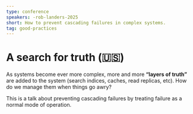 ```yaml
---
type: conference
speakers: -rob-landers-2025
short: How to prevent cascading failures in complex systems.
tag: good-practices
---
```


# A search for truth (🇺🇸)

As systems become ever more complex, more and more **“layers of truth”** are added to the system (search indices, caches, read replicas, etc). How do we manage them when things go awry?

This is a talk about preventing cascading failures by treating failure as a normal mode of operation.
